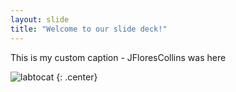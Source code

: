 ```yaml
---
layout: slide
title: "Welcome to our slide deck!"
---
```


This is my custom caption - JFloresCollins was here

![labtocat](https://octodex.github.com/images/labtocat.png)
{: .center}

